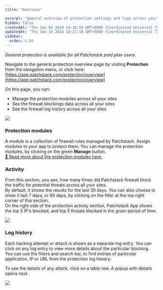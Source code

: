 ```yaml
---
title: "Overview"

excerpt: "General overview of protection settings and logs across your sites"
hidden: false
createdAt: "Thu Jan 04 2024 14:16:59 GMT+0000 (Coordinated Universal Time)"
updatedAt: "Thu Jan 18 2024 14:21:19 GMT+0000 (Coordinated Universal Time)"
sidebar:
  order: 5.00
---
```

_General protection is available for all Patchstack paid plan users._

Navigate to the general protection overview page by visiting **Protection** from the navigation menu, or click here: [https://app.patchstack.com/protection/overview](https://app.patchstack.com/protection/overview)

On this page, you can:
* Manage the protection modules across all your sites
* See the firewall blockings data across all your sites
* See the firewall log history across all your sites

![](@images/patchstack-protection-overview.png)



### Protection modules

A module is a collection of firewall rules managed by Patchstack. Assign modules to your app to protect them. You can manage the protection modules, by clicking on the green **Manage** button.  
[📖 Read more about the protection modules here.](/patchstack-app/protection/patchstack-modules/)

### Activity

From this section, you see, how many times did Patchstack firewall block the traffic for potential threats across all your sites.  
By default, it shows the results for the last 30 days. You can also choose to show it last 7 days, or 60 days, by clicking on the filter at the top right corner of this section.  
On the right side of the protection activity section, Patchstack App shows the top 5 IP's blocked, and top 5 threats blocked in the given period of time.

![](@images/patchstack-protection-activity.png)

### Log history

Each hacking attempt or attack is shown as a separate log entry. You can click on any log entry to view more details about the particular blocking. You can use the filters and search bar, to find entries of particular application, IP or URL from the protection log history. 

To see the details of any attack, click on a table row. A popup with details opens next.

![](@images/patchstack-protection-log-history.png)